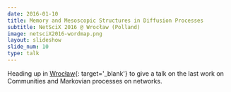 ```yaml
---
date: 2016-01-10
title: Memory and Mesoscopic Structures in Diffusion Processes
subtitle: NetSciX 2016 @ Wrocław (Polland)
image: netsciX2016-wordmap.png
layout: slideshow
slide_num: 10
type: talk
---
```


Heading up in [Wrocław](http://netsci-x.net){: target='\_blank'}
 to give a talk on the last work on Communities and
Markovian processes on networks.
